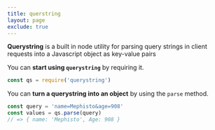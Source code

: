 ```yaml
---
title: querstring
layout: page
exclude: true
---
```


**Querystring** is a built in node utility for parsing query strings in client requests into a Javascript object as key-value pairs

You can **start using `querystring`** by requiring it.
```js
const qs = require('querystring')
```

You can **turn a querystring into an object** by using the `parse` method.
```js
const query = 'name=Mephisto&age=908'
const values = qs.parse(query)
// => { name: 'Mephisto', Age: 908 }
```


<!--stackedit_data:
eyJoaXN0b3J5IjpbNTUwMzM1MTAyXX0=
-->
